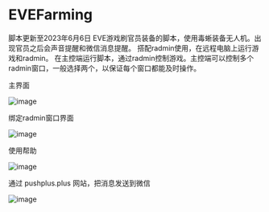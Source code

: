 # EVEFarming
脚本更新至2023年6月6日
EVE游戏刷官员装备的脚本，使用毒蜥装备无人机。出现官员之后会声音提醒和微信消息提醒。
搭配radmin使用，在远程电脑上运行游戏和radmin。
在主控端运行脚本，通过radmin控制游戏。主控端可以控制多个radmin窗口，一般选择两个，以保证每个窗口都能及时操作。

主界面

![image](https://github.com/renrendoushikexuejia/EVEFarming/assets/114080693/577d624e-2afd-458c-89cf-c6e28608eabf)

绑定radmin窗口界面

![image](https://github.com/renrendoushikexuejia/EVEFarming/assets/114080693/f8b078b3-4c72-45e7-96e7-a0c45a03bfb1)

使用帮助

![image](https://github.com/renrendoushikexuejia/EVEFarming/assets/114080693/3df8169c-c18b-4875-bd09-d4f3c2a66980)


通过 pushplus.plus 网站，把消息发送到微信

![image](https://github.com/renrendoushikexuejia/EVEFarming/assets/114080693/09ed76d7-51a8-43f4-8035-87d578c96868)
